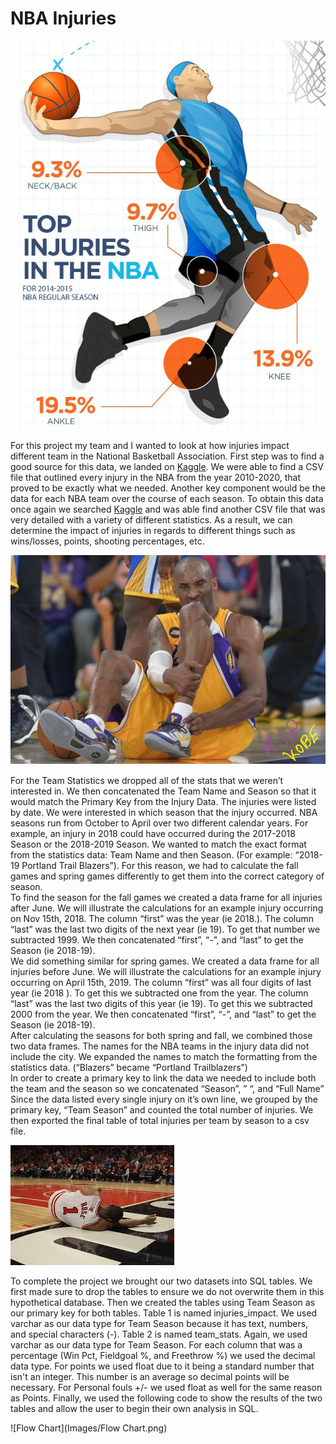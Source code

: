 # NBA Injuries
![chart.png](Images/chart.png)

For this project my team and I wanted to look at how injuries impact different team in the National Basketball Association. First step was to find a good source for this data, we landed on [Kaggle](https://www.kaggle.com/). We were able to find a CSV file that outlined every injury in the NBA from the year 2010-2020, that proved to be exactly what we needed. 
Another key component would be the data for each NBA team over the course of each season. To obtain this data once again we searched [Kaggle](https://www.kaggle.com/) and was able find another CSV file that was very detailed with a variety of different statistics. As a result, we can determine the impact of injuries in regards to different things such as wins/losses, points, shooting percentages, etc.

![kobe.png](Images/kobe.png)

For the Team Statistics we dropped all of the stats that we weren’t interested in.  We then concatenated the Team Name and Season so that it would match the Primary Key from the Injury Data.
The injuries were listed by date. We were interested in which season that the injury occurred. NBA seasons run from October to April over two different calendar years. For example, an injury in 2018 could have occurred during the 2017-2018 Season or the 2018-2019 Season. We wanted to match the exact format from the statistics data: Team Name and then Season. (For example: “2018-19 Portland Trail Blazers”). For this reason, we had to calculate the fall games and spring games differently to get them into the correct category of season.  
To find the season for the fall games we created a data frame for all injuries after June. We will illustrate the calculations for an example injury occurring on Nov 15th, 2018. The column “first” was the year (ie 2018.). The column “last” was the last two digits of the next year (ie 19). To get that number we subtracted 1999. We then concatenated “first”, “-”, and “last” to get the Season (ie 2018-19).  
We did something similar for spring games. We created a data frame for all injuries before June. We will illustrate the calculations for an example injury occurring on April 15th, 2019. The column “first” was all four digits of last year (ie 2018 ). To get this we subtracted one from the year. The column “last” was the last two digits of this year (ie 19). To get this we subtracted 2000 from the year. We then concatenated “first”, “-”, and “last” to get the Season (ie 2018-19).  
After calculating the seasons for both spring and fall, we combined those two data frames. 
The names for the NBA teams in the injury data did not include the city. We expanded the names to match the formatting from the statistics data. (“Blazers” became “Portland Trailblazers”)  
In order to create a primary key to link the data we needed to include both the team and the season so we concatenated “Season”, ” “, and “Full Name”
Since the data listed every single injury on it’s own line, we grouped by the primary key, “Team Season” and counted the total number of injuries.
We then exported the final table of total injuries per team by season to a csv file.

![drose.png](Images/drose.png)

To complete the project we brought our two datasets into SQL tables. 
We first made sure to drop the tables to ensure we do not overwrite them in this hypothetical database.
Then we created the tables using Team Season as our primary key for both tables.
Table 1 is named injuries_impact. We used varchar as our data type for Team Season because it has text, numbers, and special characters (-).
Table 2 is named team_stats. Again, we used varchar as our data type for Team Season. 
For each column that was a percentage (Win Pct, Fieldgoal %, and Freethrow %) we used the decimal data type.
For points we used float due to it being a standard number that isn't an integer. This number is an average so decimal points will be necessary. 
For Personal fouls +/- we used float as well for the same reason as Points.
Finally, we used the following code to show the results of the two tables and allow the user to begin their own analysis in SQL.

![Flow Chart](Images/Flow Chart.png)




























